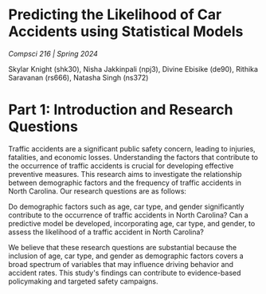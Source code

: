 # Predicting the Likelihood of Car Accidents using Statistical Models
*Compsci 216 | Spring 2024*

Skylar Knight (shk30), Nisha Jakkinpali (npj3), Divine Ebisike (de90), 
Rithika Saravanan (rs666), Natasha Singh (ns372)


# Part 1: Introduction and Research Questions
Traffic accidents are a significant public safety concern, leading to injuries, fatalities, and economic losses. Understanding the factors that contribute to the occurrence of traffic accidents is crucial for developing effective preventive measures. This research aims to investigate the relationship between demographic factors and the frequency of traffic accidents in North Carolina. Our research questions are as follows:

Do demographic factors such as age, car type, and gender significantly contribute to the occurrence of traffic accidents in North Carolina?
Can a predictive model be developed, incorporating age, car type, and gender, to assess the likelihood of a traffic accident in North Carolina?

We believe that these research questions are substantial because the inclusion of age, car type, and gender as demographic factors covers a broad spectrum of variables that may influence driving behavior and accident rates. This study's findings can contribute to evidence-based policymaking and targeted safety campaigns. 



